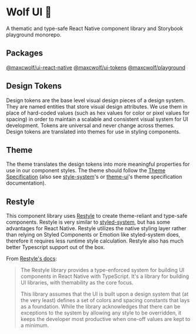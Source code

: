 # Wolf UI 🐺

A thematic and type-safe React Native component library and Storybook playground monorepo.

## Packages

[@maxcwolf/ui-react-native](/packages/ui-react-native/README.md)
[@maxcwolf/ui-tokens](/packages/ui-tokens/README.md)
[@maxcwolf/playground](/packages/playground/README.md)

## Design Tokens

Design tokens are the base level visual design pieces of a design system. They are named entities that store visual design attributes. We use them in place of hard-coded values (such as hex values for color or pixel values for spacing) in order to maintain a scalable and consistent visual system for UI development. Tokens are universal and never change across themes. Design tokens are translated into themes for use in styling components.

## Theme

The theme translates the design tokens into more meaningful properties for use in our component styles. The theme should follow the [Theme Specification](https://system-ui.com/theme/) (also see [style-system](https://styled-system.com/theme-specification/)'s or [theme-ui](https://theme-ui.com/theme-spec/)'s theme specification documentation).

## Restyle

This component library uses [Restyle](https://github.com/Shopify/restyle) to create theme-reliant and type-safe components. Restyle is very similar to [styled-system](www.styled-system.com), but has some advantages for React Native. Restyle utilizes the native styling layer rather than relying on Styled Components or Emotion like styled-system does, therefore it requires less runtime style calculation. Restyle also has much better Typescript support out of the box.

From [Restyle's docs](https://github.com/Shopify/restyle#shopifyrestyle):

> The Restyle library provides a type-enforced system for building UI components in React Native with TypeScript. It's a library for building UI libraries, with themability as the core focus.
>
> This library assumes that the UI is built upon a design system that (at the very least) defines a set of colors and spacing constants that lays as a foundation. While the library acknowledges that there can be exceptions to the system by allowing any style to be overridden, it keeps the developer most productive when one-off values are kept to a minimum.
